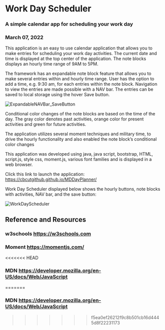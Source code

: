 # Work Day Scheduler
### A simple calendar app for scheduling your work day
### March 07, 2022

This application is an easy to use calendar application that allows you to make entries for scheduling your work day activities. The current date and time is displayed at the top center of the application. The note blocks displays an hourly time range of 9AM to 5PM. 

The framework has an expandable note block feature that allows you to make several entries within and hourly time range. User has the option to add a time, e.g. 9:30 am, for each entries within the note block. Navigation to view the entries are made possible with a NAV bar. The entries can be saved to local storage using the hover Save button.

![ExpandableNAVBar_SaveButton](https://user-images.githubusercontent.com/95545346/157166709-c2500023-e734-4177-b556-7bb44b9ac452.PNG)

Conditional color changes of the note blocks are based on the time of the day. The gray color denotes past activities, orange color for present activities and green for future activities. 

The application utilizes several moment techniques and military time, to drive the hourly functionality and also enabled the note block’s conditional color changes

This application was developed using java, java script, bootstrap, HTML, script.js, style css, moment.js, various font families and is displayed in a web browser.

Click this link to launch the application: https://cbcutgithub.github.io/MDDayPlanner/


Work Day Scheduler displayed below shows the hourly buttons, note blocks with activities, NAV bar, and the save button:


![WorkDayScheduler](https://user-images.githubusercontent.com/95545346/157166520-f243b6f3-4576-4916-b2b8-214b983d5871.PNG)


## Reference and Resources
### w3schools https://w3schools.com
### Moment https://momentjs.com/
<<<<<<< HEAD
### MDN https://developer.mozilla.org/en-US/docs/Web/JavaScript
=======
### MDN https://developer.mozilla.org/en-US/docs/Web/JavaScript
>>>>>>> f5ea0ef26212f9c8b501cb16d4445d8f22231173
